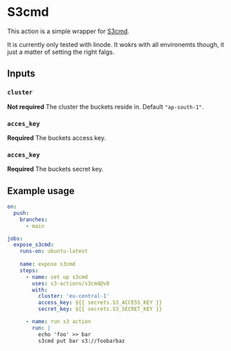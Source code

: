 # S3cmd

This action is a simple wrapper for [S3cmd](https://s3tools.org/s3cmd). 

It is currently only tested with linode. It wokrs with all environemts though, it just a matter of setting the right falgs.

## Inputs

### `cluster`

**Not required** The cluster the buckets reside in. Default `"ap-south-1"`.

### `acces_key`

**Required**  The buckets access key.

### `acces_key`

**Required**  The buckets secret key.
## Example usage


```yml
on:
  push:
    branches:
      - main

jobs:
  expose_s3cmd:
    runs-on: ubuntu-latest
    
    name: expose s3cmd
    steps:
      - name: set up s3cmd
        uses: s3-actions/s3cmd@v0
        with:
          cluster: 'eu-central-1'
          access_key: ${{ secrets.S3_ACCESS_KEY }}
          secret_key: ${{ secrets.S3_SECRET_KEY }}

      - name: run s3 action
        run: |
          echo 'foo' >> bar
          s3cmd put bar s3://foobarbaz

```
